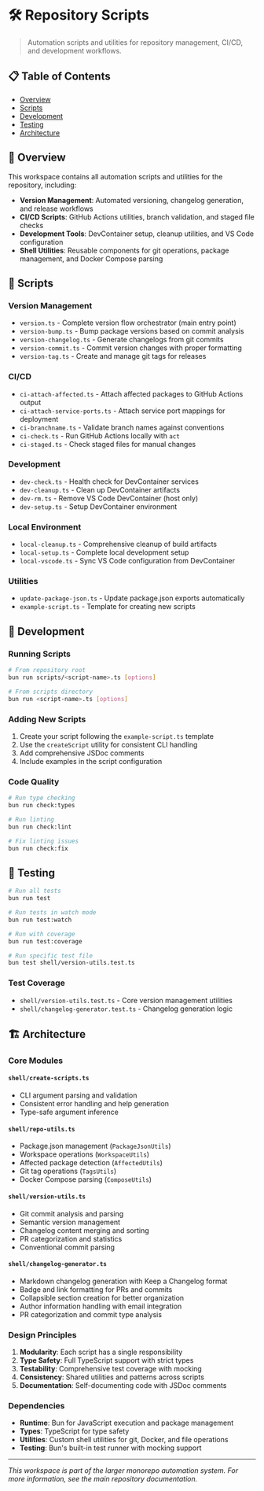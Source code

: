 # 🛠️ Repository Scripts

> Automation scripts and utilities for repository management, CI/CD, and development workflows.

## 📋 Table of Contents

- [Overview](#-overview)
- [Scripts](#-scripts)
- [Development](#-development)
- [Testing](#-testing)
- [Architecture](#-architecture)

## 🎯 Overview

This workspace contains all automation scripts and utilities for the repository, including:

- **Version Management**: Automated versioning, changelog generation, and release workflows
- **CI/CD Scripts**: GitHub Actions utilities, branch validation, and staged file checks
- **Development Tools**: DevContainer setup, cleanup utilities, and VS Code configuration
- **Shell Utilities**: Reusable components for git operations, package management, and Docker Compose parsing

## 🚀 Scripts

### Version Management
- `version.ts` - Complete version flow orchestrator (main entry point)
- `version-bump.ts` - Bump package versions based on commit analysis
- `version-changelog.ts` - Generate changelogs from git commits
- `version-commit.ts` - Commit version changes with proper formatting
- `version-tag.ts` - Create and manage git tags for releases

### CI/CD
- `ci-attach-affected.ts` - Attach affected packages to GitHub Actions output
- `ci-attach-service-ports.ts` - Attach service port mappings for deployment
- `ci-branchname.ts` - Validate branch names against conventions
- `ci-check.ts` - Run GitHub Actions locally with `act`
- `ci-staged.ts` - Check staged files for manual changes

### Development
- `dev-check.ts` - Health check for DevContainer services
- `dev-cleanup.ts` - Clean up DevContainer artifacts
- `dev-rm.ts` - Remove VS Code DevContainer (host only)
- `dev-setup.ts` - Setup DevContainer environment

### Local Environment
- `local-cleanup.ts` - Comprehensive cleanup of build artifacts
- `local-setup.ts` - Complete local development setup
- `local-vscode.ts` - Sync VS Code configuration from DevContainer

### Utilities
- `update-package-json.ts` - Update package.json exports automatically
- `example-script.ts` - Template for creating new scripts

## 🧪 Development

### Running Scripts
```bash
# From repository root
bun run scripts/<script-name>.ts [options]

# From scripts directory
bun run <script-name>.ts [options]
```

### Adding New Scripts
1. Create your script following the `example-script.ts` template
2. Use the `createScript` utility for consistent CLI handling
3. Add comprehensive JSDoc comments
4. Include examples in the script configuration

### Code Quality
```bash
# Run type checking
bun run check:types

# Run linting
bun run check:lint

# Fix linting issues
bun run check:fix
```

## 🧪 Testing

```bash
# Run all tests
bun run test

# Run tests in watch mode
bun run test:watch

# Run with coverage
bun run test:coverage

# Run specific test file
bun test shell/version-utils.test.ts
```

### Test Coverage
- `shell/version-utils.test.ts` - Core version management utilities
- `shell/changelog-generator.test.ts` - Changelog generation logic

## 🏗️ Architecture

### Core Modules

#### `shell/create-scripts.ts`
- CLI argument parsing and validation
- Consistent error handling and help generation
- Type-safe argument inference

#### `shell/repo-utils.ts`
- Package.json management (`PackageJsonUtils`)
- Workspace operations (`WorkspaceUtils`)
- Affected package detection (`AffectedUtils`)
- Git tag operations (`TagsUtils`)
- Docker Compose parsing (`ComposeUtils`)

#### `shell/version-utils.ts`
- Git commit analysis and parsing
- Semantic version management
- Changelog content merging and sorting
- PR categorization and statistics
- Conventional commit parsing

#### `shell/changelog-generator.ts`
- Markdown changelog generation with Keep a Changelog format
- Badge and link formatting for PRs and commits
- Collapsible section creation for better organization
- Author information handling with email integration
- PR categorization and commit type analysis

### Design Principles

1. **Modularity**: Each script has a single responsibility
2. **Type Safety**: Full TypeScript support with strict types
3. **Testability**: Comprehensive test coverage with mocking
4. **Consistency**: Shared utilities and patterns across scripts
5. **Documentation**: Self-documenting code with JSDoc comments

### Dependencies

- **Runtime**: Bun for JavaScript execution and package management
- **Types**: TypeScript for type safety
- **Utilities**: Custom shell utilities for git, Docker, and file operations
- **Testing**: Bun's built-in test runner with mocking support

---

*This workspace is part of the larger monorepo automation system. For more information, see the main repository documentation.*